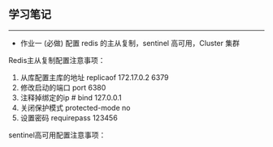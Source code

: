 ## 学习笔记
----
- 作业一 (必做) 配置 redis 的主从复制，sentinel 高可用，Cluster 集群

Redis主从复制配置注意事项：
1. 从库配置主库的地址 replicaof 172.17.0.2 6379
2. 修改启动的端口 port 6380
3. 注释掉绑定的ip # bind 127.0.0.1
4. 关闭保护模式 protected-mode no
5. 设置密码 requirepass 123456

sentinel高可用配置注意事项：

